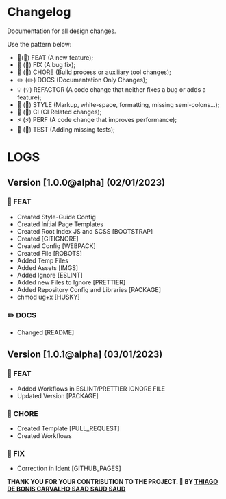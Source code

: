 # Changelog

Documentation for all design changes.

Use the pattern below:

- 🎸(:guitar:) FEAT (A new feature);
- 🐛 (:bug:) FIX (A bug fix);
- 🤖 (:robot:) CHORE (Build process or auxiliary tool changes);
- ✏️ (:pencil2:) DOCS (Documentation Only Changes);
- 💡 (:bulb:) REFACTOR (A code change that neither fixes a bug or adds a feature);
- 💄 (:lipstick:) STYLE (Markup, white-space, formatting, missing semi-colons...);
- 🎡 (:ferris_wheel:) CI (CI Related changes);
- ⚡ (:zap:) PERF (A code change that improves performance);
- 💍 (:ring:) TEST (Adding missing tests);

# LOGS

## Version [1.0.0@alpha] (02/01/2023)

### :guitar: FEAT

- Created Style-Guide Config
- Created Initial Page Templates
- Created Root Index JS and SCSS [BOOTSTRAP]
- Created [GITIGNORE]
- Created Config [WEBPACK]
- Created File [ROBOTS]
- Added Temp Files
- Added Assets [IMGS]
- Added Ignore [ESLINT]
- Added new Files to Ignore [PRETTIER]
- Added Repository Config and Libraries [PACKAGE]
- chmod ug+x [HUSKY]

### :pencil2: DOCS

- Changed [README]

## Version [1.0.1@alpha] (03/01/2023)

### :guitar: FEAT

- Added Workflows in ESLINT/PRETTIER IGNORE FILE
- Updated Version [PACKAGE]

### :robot: CHORE

- Created Template [PULL_REQUEST]
- Created Workflows

### :bug: FIX

- Correction in Ident [GITHUB_PAGES]

**THANK YOU FOR YOUR CONTRIBUTION TO THE PROJECT. 💖
BY [THIAGO DE BONIS CARVALHO SAAD SAUD SAUD](https://www.linkedin.com/in/thiagosaud/)**
